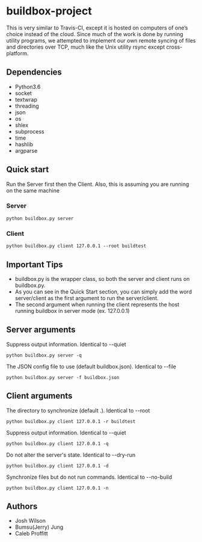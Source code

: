 # buildbox-project
This is very similar to Travis-CI, except it is hosted on computers of one’s choice instead of the cloud. 
Since much of the work is done by running utility programs, we attempted to implement our own remote syncing of files and directories over TCP, much like the Unix utility rsync except cross-platform.

## Dependencies
* Python3.6
* socket
* textwrap
* threading
* json
* os
* shlex
* subprocess
* time
* hashlib
* argparse

## Quick start
Run the Server first then the Client.
Also, this is assuming you are running on the same machine

### Server
```
python buildbox.py server
```

### Client
```
python buildbox.py client 127.0.0.1 --root buildtest
```

## Important Tips
* buildbox.py is the wrapper class, so both the server and client runs on buildbox.py.
* As you can see in the Quick Start section, you can simply add the word server/client as the first argument to run the server/client.
* The second argument when running the client represents the host running buildbox in server mode (ex. 127.0.0.1)

## Server arguments
Suppress output information. Identical to --quiet
```
python buildbox.py server -q
```

The JSON config file to use (default buildbox.json). Identical to --file
```
python buildbox.py server -f buildbox.json
```

## Client arguments
The directory to synchronize (default .). Identical to --root
```
python buildbox.py client 127.0.0.1 -r buildtest
```

Suppress output information. Identical to --quiet
```
python buildbox.py client 127.0.0.1 -q
```

Do not alter the server's state. Identical to --dry-run
```
python buildbox.py client 127.0.0.1 -d
```

Synchronize files but do not run commands. Identical to --no-build
```
python buildbox.py client 127.0.0.1 -n
```


## Authors
* Josh Wilson
* Bumsu(Jerry) Jung
* Caleb Proffitt

